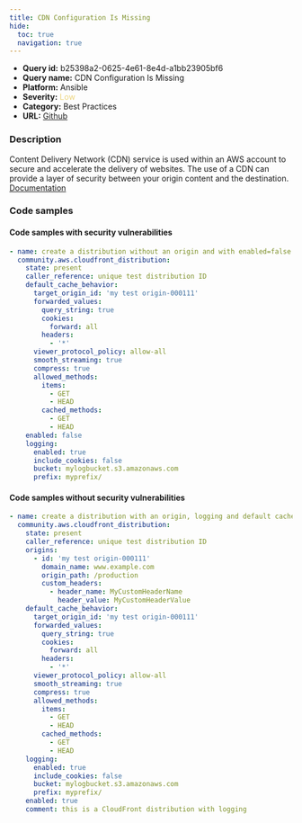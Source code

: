 ```yaml
---
title: CDN Configuration Is Missing
hide:
  toc: true
  navigation: true
---
```


<style>
  .highlight .hll {
    background-color: #ff171742;
  }
  .md-content {
    max-width: 1100px;
    margin: 0 auto;
  }
</style>

-   **Query id:** b25398a2-0625-4e61-8e4d-a1bb23905bf6
-   **Query name:** CDN Configuration Is Missing
-   **Platform:** Ansible
-   **Severity:** <span style="color:#edd57e">Low</span>
-   **Category:** Best Practices
-   **URL:** [Github](https://github.com/Checkmarx/kics/tree/master/assets/queries/ansible/aws/cdn_configuration_is_missing)

### Description
Content Delivery Network (CDN) service is used within an AWS account to secure and accelerate the delivery of websites. The use of a CDN can provide a layer of security between your origin content and the destination.<br>
[Documentation](https://docs.ansible.com/ansible/latest/collections/community/aws/cloudfront_distribution_module.html)

### Code samples
#### Code samples with security vulnerabilities
```yaml title="Positive test num. 1 - yaml file" hl_lines="2 23"
- name: create a distribution without an origin and with enabled=false
  community.aws.cloudfront_distribution:
    state: present
    caller_reference: unique test distribution ID
    default_cache_behavior:
      target_origin_id: 'my test origin-000111'
      forwarded_values:
        query_string: true
        cookies:
          forward: all
        headers:
          - '*'
      viewer_protocol_policy: allow-all
      smooth_streaming: true
      compress: true
      allowed_methods:
        items:
          - GET
          - HEAD
        cached_methods:
          - GET
          - HEAD
    enabled: false
    logging:
      enabled: true
      include_cookies: false
      bucket: mylogbucket.s3.amazonaws.com
      prefix: myprefix/

```


#### Code samples without security vulnerabilities
```yaml title="Negative test num. 1 - yaml file"
- name: create a distribution with an origin, logging and default cache behavior
  community.aws.cloudfront_distribution:
    state: present
    caller_reference: unique test distribution ID
    origins:
      - id: 'my test origin-000111'
        domain_name: www.example.com
        origin_path: /production
        custom_headers:
          - header_name: MyCustomHeaderName
            header_value: MyCustomHeaderValue
    default_cache_behavior:
      target_origin_id: 'my test origin-000111'
      forwarded_values:
        query_string: true
        cookies:
          forward: all
        headers:
          - '*'
      viewer_protocol_policy: allow-all
      smooth_streaming: true
      compress: true
      allowed_methods:
        items:
          - GET
          - HEAD
        cached_methods:
          - GET
          - HEAD
    logging:
      enabled: true
      include_cookies: false
      bucket: mylogbucket.s3.amazonaws.com
      prefix: myprefix/
    enabled: true
    comment: this is a CloudFront distribution with logging

```
